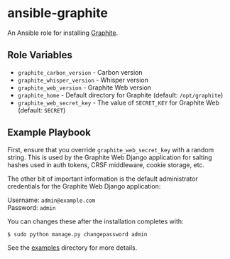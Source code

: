 # ansible-graphite

An Ansible role for installing [Graphite](http://graphite.wikidot.com).

## Role Variables

- `graphite_carbon_version` - Carbon version
- `graphite_whisper_version` - Whisper version
- `graphite_web_version` - Graphite Web version
- `graphite_home` - Default directory for Graphite (default: `/opt/graphite`)
- `graphite_web_secret_key` - The value of `SECRET_KEY` for Graphite Web (default: `SECRET`)

## Example Playbook

First, ensure that you override `graphite_web_secret_key` with a random string. This is used by the Graphite Web Django application for salting hashes used in auth tokens, CRSF middleware, cookie storage, etc.

The other bit of important information is the default administrator credentials for the Graphite Web Django application:

Username: `admin@example.com`  
Password: `admin`

You can changes these after the installation completes with:

```bash
$ sudo python manage.py changepassword admin
```

See the [examples](./examples/) directory for more details.
